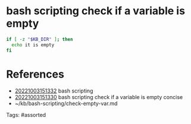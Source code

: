 # bash scripting check if a variable is empty
```bash
if [ -z "$KB_DIR" ]; then
  echo it is empty
fi
```

# References
- [20221003151332](/zet/20221003151332/README.md) bash scripting
- [20221003151330](/zet/20221003151330/README.md) bash scripting check if a variable is empty concise
- ~/kb/bash-scripting/check-empty-var.md

Tags:
    #assorted
